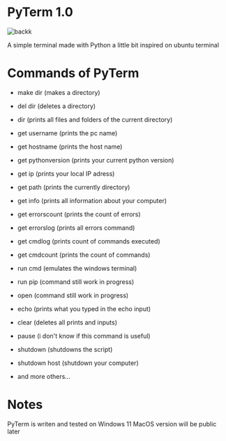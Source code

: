 # PyTerm 1.0

![backk](https://user-images.githubusercontent.com/108739871/212541448-066a27d6-fef3-400f-8409-38882b6901e9.png)

A simple terminal made with Python a little bit inspired on ubuntu terminal


# Commands of PyTerm
- make dir (makes a directory)
- del dir (deletes a directory)
- dir (prints all files and folders of the current directory)

- get username (prints the pc name)
- get hostname (prints the host name)
- get pythonversion (prints your current python version)
- get ip (prints your local IP adress)
- get path (prints the currently directory)
- get info (prints all information about your computer)
- get errorscount (prints the count of errors)
- get errorslog (prints all errors command)
- get cmdlog (prints count of commands executed)
- get cmdcount (prints the count of commands)

- run cmd (emulates the windows terminal)
- run pip (command still work in progress)
- open (command still work in progress)

- echo (prints what you typed in the echo input)
- clear (deletes all prints and inputs)
- pause (i don't know if this command is useful)
- shutdown (shutdowns the script)
- shutdown host (shutdown your computer)
- and more others...

# Notes

PyTerm is writen and tested on Windows 11 MacOS version will be public later


